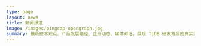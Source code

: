 ```yaml
---
type: page
layout: news
title: 新闻报道
image: /images/pingcap-opengraph.jpg
summary: 最新技术观点、产品发展路径、企业动态、媒体对话，展现 TiDB 研发背后的真实思考过程。
---
```

